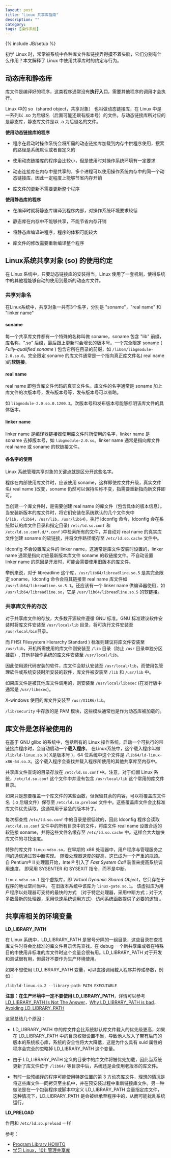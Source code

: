 ```yaml
---
layout: post
title: "Linux 共享库指南"
description: ""
category: 
tags: [操作系统]
---
```

{% include JB/setup %}

初学 Linux 时，常常被系统中各种库文件和链接弄得摸不着头脑，它们分别有什么作用？本文解释了 Linux 中使用共享库时的约定与行为。

<!--more-->

## 动态库和静态库

库文件是编译好的程序，这类程序通常没有**执行入口**，需要其他程序的调用才会执行。

Linux 中的 so（shared object，共享对象） 也叫做动态链接库，在 Linux 中是一系列以 .so 为后缀名（后面可能还跟有版本号）的文件。与动态链接库所对应的是静态库，静态库文件是以 .a 为后缀名的文件。

**使用动态链接库的程序**

- 程序在启动时操作系统会将所需的动态链接库加载到内存中供程序使用，搜索的路径是系统默认或者自定义的

- 使用动态链接库的程序会比较小，但是使用时对操作系统环境有一定要求

- 动态连接库在内存中是共享的，多个进程可以使用操作系统内存中的同一个动态链接库，因此一定程度上能够节省内存开销

- 库文件的更新不需要更新整个程序

**使用静态库的程序**

- 在编译时就将静态库编译到程序内部，对操作系统环境要求较低

- 静态库在内存中不能够共享，不能节省内存开销

- 将静态库编译进程序，程序的体积可能较大

- 库文件的修改需要重新编译整个程序

## Linux系统共享对象 (so) 的使用约定

在 Linux 系统中，只要动态链接库的安装得当，Linux 使用了一套机制，使得系统中的其他程能够自动的使用到最新的动态库文件。

### 共享对象名

在Linux系统中，共享对象一共有3个名字，分别是 "soname"，"real name" 和 "linker name"

#### soname

每一个共享库文件都有一个特殊的名称叫做 soname，soname 包含 "lib" 前缀，库名称，".so" 后缀，最后跟上更新时会增长的版本号。一个完全限定 soname ( *Fully-qualified soname* ) 包含它所在目录的前缀，如 `/lib64/libgmodule-2.0.so.0`。完全限定 soname 的库文件通常是一个指向真正库文件名( real name )的**软链接**。

#### real name

real name 即包含库文件代码的真实文件名。库文件的名字通常是 soname 加上库文件的次版本号，发布版本号等，发布版本号可以省略。

如 `libgmodule-2.0.so.0.1200.3`。次版本号和发布版本号能够标明该库文件的具体版本。

#### linker name

linker name 是编译器链接器使用库文件时所使用的名字，linker name 是 soname 去掉版本号，如 `libgmodule-2.0.so`。linker name 通常是指向库文件 real name 或 soname 的软链接文件。

#### 各名字的使用
Linux 系统管理共享对象的关键点就是区分开这些名字。

程序在内部使用库文件时，应该使用 soname，这样即使库文件升级，真实文件名( real name )改变，soname 仍然可以保持名称不变，指需要重新指向新文件即可。

当创建一个库文件时，是需要创建 real name 的库文件（包含具体的版本信息）。当安装新版本的库文件时，将它们安装在系统默认的几个文件夹中(`/lib`，`/lib64`，`/usr/lib`，`/usr/lib64`)，执行 ldconfig 命令，ldconfig 会在系统默认的库文件目录和指定目录( `/etc/ld.so.conf` 和 `/etc/ld.so.conf.d/*.conf` )中检索所有的文件，并自动对 real name 的真实库文件创建 soname 的软链接，并将文件路径缓存至 `/etc/ld.so.cache` 文件中。

ldconfig 不会设置库文件的 linker name，这通常是库文件安装时设置的，linker name 通常是指向对应最新版本库文件 soname 的软链接文件。不自动设置 linker name 的原因是开发时，可能会需要使用旧版本的库文件。

举例来说，对于 libreadline 这个库，`/usr/lib64/libreadline.so.5` 是其完全限定 soname，ldconfig 命令会将其链接至 real name 库文件如 `/usr/lib64/libreadline.so.5.1`。还应该有一个 linker name 供编译器使用，如 `/usr/lib64/libreadline.so`，它是 `/usr/lib64/libreadline.so.5` 的软链接。

### 共享库文件的存放

对于共享库文件的存放，大多数开源软件遵循 GNU 标准。GNU 标准建议软件安装时将库文件安装至 `/usr/local/lib` 目录，将可执行文件安装至 `/usr/local/bin`目录。

而 FHS( Filesystem Hierarchy Standard ) 标准则建议将库文件安装至 `/usr/lib`，开机所需使用的库文件则安装至 `/lib` 目录（防止 `/usr` 目录单独分区挂载）, 其他非操作系统的库文件安装至 `/usr/local/lib`。

因此使用源代码安装的软件，库文件会默认安装至 `/usr/local/lib`，而使用包管理软件或系统安装时所安装的软件，库文件被安装至 `/lib` 和 `/usr/lib` 中。

如果库文件是被其他库文件调用的，则安装至 `/usr/local/libexec` (在发行版中通常是 `/usr/libexec`)。
 
X-windows 使用的库文件安装至 `/usr/X11R6/lib`。

`/lib/security` 中存放的是 PAM 模块，这些模块通常也是作为动态库被加载的。

## 库文件是怎样被使用的

在基于 GNU glibc 的系统中，包括所有的 Linux 操作系统，启动一个可执行的带链接库程序时，会自动启动一个**载入程序**。 在Linux系统中，这个载入程序叫做 `/lib/ld-linux.so.X`( X是版本号 )，64 位系统中这个文件是 `/lib64/ld-linux-x86-64.so.X`。这个载入程序会查找并载入程序所使用的其他共享库至内存中。

共享库文件查询的目录存放在 `/etc/ld.so.conf` 中。注意，对于红帽 Linux 系统，`/etc/ld.so.conf` 这个文件中并没有包含 `/usr/local/lib` 这个常用的库文件目录。

如果只是想要覆盖一个库文件的某些函数，但保留其余的内容，可以将覆盖库文件名（.o 后缀文件）保存至 `/etc/ld.so.preload` 文件中。这些覆盖库文件会比标准库文件优先读取，这通常用于紧急的版本补丁。

每次都查找 `/etc/ld.so.conf` 中的目录是很低效的，因此 ldconfig 程序会读取 `/etc/ld.so.conf` 文件中的所有目录中的文件，将库文件 real name 设置合适的软链接 soname，并将这些文件名缓存至 `/etc/ld.so.cache` 中。这样会大大加快库文件的寻找速度。

特殊的库文件 `linux-vdso.so`，在早期的 x86 处理器中，用户程序与管理服务之间的通信通过软中断实现。 随着处理器速度的提高，这已成为一个严重的瓶颈。 自 Pentium® II 处理器开始，Intel® 引入了 *Fast System Call* 装置来提高系统调用速度， 即采用 SYSENTER 和 SYSEXIT 指令，而不是中断。

`linux-vdso.so.1` 是个虚拟库，即 *Virtual Dynamic Shared Object*，它只存在于程序的地址空间当中。 在旧版本系统中该库为 `linux-gate.so.1`。 该虚拟库为用户程序以处理器可支持的最快的方式 （对于特定处理器，采用中断方式；对于大多数最新的处理器，采用快速系统调用方式） 访问系统函数提供了必要的逻辑 。

## 共享库相关的环境变量

**LD_LIBRARY_PATH**

在 Linux 系统中，LD_LIBRARY_PATH 是冒号分隔的一组目录，这些目录在查找库文件时将会比标准的库文件目录优先查找。在 debug 一个新共享库或者在特殊目的中使用非标准的库文件时这个变量会很有用。LD_LIBRARY_PATH 对于开发和测试很有用，但最好不要作为生产环境使用。

如果不想使用 LD_LIBRARY_PATH 变量，可以直接调用载入程序并传递参数，例如：

`/lib/ld-linux.so.2 --library-path PATH EXECUTABLE`

**注意：在生产环境中一定不要使用 LD_LIBRARY_PATH**，详情可以参考 [LD_LIBRARY_PATH Is Not The Answer](http://prefetch.net/articles/linkers.badldlibrary.html)，[Why LD_LIBRARY_PATH is bad](http://xahlee.info/UnixResource_dir/_/ldpath.html)，[Avoiding LD_LIBRARY_PATH](https://blogs.oracle.com/ali/entry/avoiding_ld_library_path_the)

这里总结几个原因：

- LD_LIBRARY_PATH 中的库文件会比系统默认库文件载入的优先级更高，如果在 LD_LIBRARY_PATH 中的目录权限设置不当，导致他人放入了带有后门的版本的系统核心库，系统的安全性将大大降低，这是为什么具有 suid 属性的程序会完全的忽略掉 LD_LIBRARY_PATH 这个变量。

- 由于 LD_LIBRARY_PATH 定义的目录中的库文件将被优先加载，因此当系统更新了库文件位于 `/lib64/` 等目录中后，系统还是会使用老版本的库文件。

- 有时一些预编译的程序可能使用特定位置的第 3 方动态库文件，理想的情况是将这些库文件一同拷贝至主机中，并在预安装过程中重新链接库文件。另一种做法是在一个包装程序或脚本中定义 LD_LIBRARY_PATH 变量指定库文件，这种情况下，LD_LIBRARY_PATH 是会被继承至程序中的，从而可能扰乱系统运行。

**LD_PRELOAD**

作用和 `/etc/ld.so.preload` 一样


参考：

- [Program Library HOWTO](http://tldp.org/HOWTO/Program-Library-HOWTO/shared-libraries.html)
- [学习 Linux，101: 管理共享库](http://www.ibm.com/developerworks/cn/linux/l-lpic1-v3-102-3/)